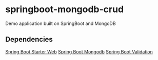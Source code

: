 # springboot-mongodb-crud
Demo application built on SpringBoot and MongoDB

## Dependencies
[Spring Boot Starter Web](https://mvnrepository.com/artifact/org.springframework.boot/spring-boot-starter-web)
[Spring Boot Mongodb](https://mvnrepository.com/artifact/org.springframework.boot/spring-boot-starter-data-mongodb)
[Spring Boot Validation](https://mvnrepository.com/artifact/org.springframework.boot/spring-boot-starter-validation)
